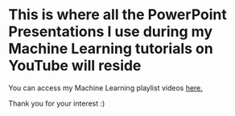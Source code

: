 <h1>This is where all the PowerPoint Presentations I use during my Machine Learning tutorials on YouTube will reside</h1>

You can access my Machine Learning playlist videos <a href="https://www.youtube.com/playlist?list=PLlg4M31xJeYa7XcJZWypot8l7R-0E65Ls" target='_blank'>here.</a>

Thank you for your interest :)
